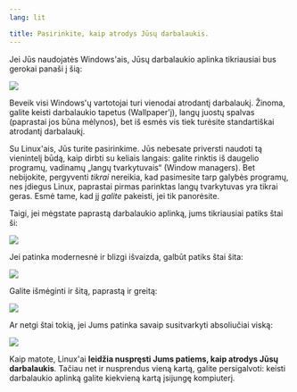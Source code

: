 ```yaml
---
lang: lit

title: Pasirinkite, kaip atrodys Jūsų darbalaukis.
---
```


Jei Jūs naudojatės Windows'ais, Jūsų darbalaukio aplinka tikriausiai bus gerokai panaši į šią:

<img src="Images/windows_vista.jpg" />

Beveik visi Windows'ų vartotojai turi vienodai atrodantį darbalaukį. Žinoma, galite keisti darbalaukio tapetus (Wallpaper'į), langų juostų spalvas (paprastai jos būna mėlynos), bet iš esmės vis tiek turėsite standartiškai atrodantį darbalaukį.

Su Linux'ais, Jūs turite pasirinkime. Jūs  nebesate priversti naudoti tą vienintelį būdą, kaip dirbti su keliais langais: galite rinktis iš daugelio programų, vadinamų „langų tvarkytuvais“ (Window managers). Bet nebijokite, pergyventi <i>tikrai</i> nereikia, kad pasimesite tarp galybės programų, nes įdiegus Linux, paprastai pirmas parinktas langų tvarkytuvas yra tikrai geras. Esmė tame, kad jį <i>galite</i> pakeisti, jei tik panorėsite.

Taigi, jei mėgstate paprastą darbalaukio aplinką, jums tikriausiai patiks štai ši:

<img src="Images/ubuntu.jpg"/>

Jei patinka modernesnė ir blizgi išvaizda, galbūt patiks štai šita:

<img src="Images/kde.png" />

Galite išmėginti ir šitą, paprastą ir greitą:

<img src="Images/xfce.jpg" />

Ar netgi štai tokią, jei Jums patinka savaip susitvarkyti absoliučiai viską:

<img src="Images/wm.jpg" />

Kaip matote, Linux'ai <b>leidžia nuspręsti Jums patiems, kaip atrodys Jūsų darbalaukis</b>. Tačiau net ir nusprendus vieną kartą, galite persigalvoti: keisti darbalaukio aplinką galite kiekvieną kartą įsijungę kompiuterį.




